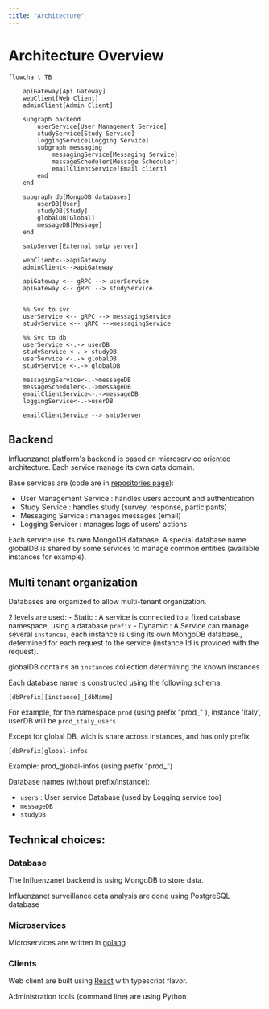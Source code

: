 ```yaml
---
title: "Architecture"
---
```


# Architecture Overview

```mermaid
flowchart TB

    apiGateway[Api Gateway]
    webClient[Web Client]
    adminClient[Admin Client]

    subgraph backend
        userService[User Management Service]
        studyService[Study Service]
        loggingService[Logging Service]
        subgraph messaging
            messagingService[Messaging Service]
            messageScheduler[Message Scheduler]
            emailClientService[Email client]
        end
    end

    subgraph db[MongoDB databases]
        userDB[User]
        studyDB[Study]
        globalDB[Global]
        messageDB[Message]
    end

    smtpServer[External smtp server]

    webClient<-->apiGateway
    adminClient<-->apiGateway
    
    apiGateway <-- gRPC --> userService
    apiGateway <-- gRPC --> studyService

    
    %% Svc to svc
    userService <-- gRPC --> messagingService
    studyService <-- gRPC -->messagingService

    %% Svc to db 
    userService <-.-> userDB
    studyService <-.-> studyDB
    userService <-.-> globalDB
    studyService <-.-> globalDB

    messagingService<-.->messageDB
    messageScheduler<-.->messageDB
    emailClientService<-.->messageDB
    loggingService<-.->userDB

    emailClientService --> smtpServer

```

## Backend

Influenzanet platform's backend is based on microservice oriented architecture. Each service manage its own data domain.

Base services are (code are in [repositories page](./repositories)):

- User Management Service : handles users account and authentication 
- Study Service : handles study (survey, response, participants)
- Messaging Service : manages messages (email)
- Logging Servicer : manages logs of users' actions

Each service use its own MongoDB database. A special database name globalDB is shared by some services to manage common entities (available instances for example).

## Multi tenant organization

Databases are organized to allow multi-tenant organization.

2 levels are used:
    - Static : A service is connected to a fixed database namespace, using a database `prefix`
    - Dynamic : A Service can manage several `instances`, each instance is using its own MongoDB database., determined for each request to the service (instance Id is provided with the request).

globalDB contains an `instances` collection determining the known instances 

Each database name is constructed using the following schema:

    [dbPrefix][instance]_[dbName] 

For example, for the namespace `prod` (using prefix "prod_" ), instance 'italy',  userDB will be `prod_italy_users`

Except for global DB, wich is share across instances, and has only prefix

    [dbPrefix]global-infos

Example: prod_global-infos (using prefix "prod_")

Database names (without prefix/instance):
 - `users` : User service Database (used by Logging service too)
 - `messageDB`
 - `studyDB`

## Technical choices:

### Database

The Influenzanet backend is using MongoDB to store data.

Influenzanet surveillance data analysis are done using PostgreSQL database

### Microservices

Microservices are written in [golang](https://go.dev/)

### Clients

Web client are built using [React](https://react.dev/) with typescript flavor.

Administration tools (command line) are using Python
